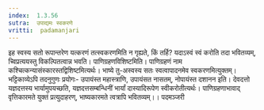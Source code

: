 ```yaml
---
index:  1.3.56
sutra:  उपाद्यमः स्वकरणे
vritti:  padamanjari
---
```


इह स्वस्य सतो रूपान्तरेण यत्करणं तत्स्वकरणमिति न गृह्यते, किं तर्हि? यदाऽस्वं स्वं करोति तदा भवितव्यम्, च्विप्रत्ययस्तु विकल्पितत्वान्न भवति। पाणिग्रहणविशिष्टमिति। पाणिग्रहणं नाम कश्चित्कन्यासंस्कारस्तद्विशिष्टमित्यर्थः। भाष्ये तु-अस्वस्य सतः स्वत्वापादनमेव स्वकरणमित्युक्तम्। भट्टिकाव्येऽपि तदनुगुणः प्रयोगः- उपायंस्त महास्त्राणि, उपायंसत नासतम्, नोपायंस्त दशानन इति। देवदत्तो यज्ञदत्तस्य भार्यामुपयच्छति, यज्ञदत्तसम्बन्धिनीं भार्यां दास्यादिरूपेण स्वीकरोतीत्यर्थः। पाणिग्रहणाभावाद् वृत्तिकारमते युक्तं प्रत्युदाहरण्, भाष्यकारमते त्वत्रापि भवितव्यम्।।
पदमञ्जरी
